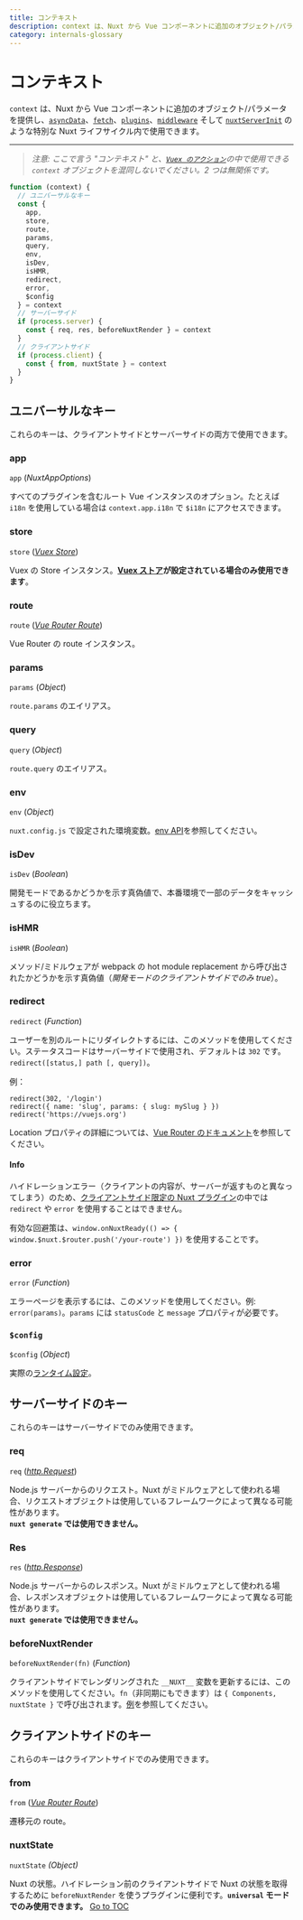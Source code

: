 ```yaml
---
title: コンテキスト
description: context は、Nuxt から Vue コンポーネントに追加のオブジェクト/パラメータを提供し、特別な Nuxt ライフサイクル内で使用できます。
category: internals-glossary
---
```

# コンテキスト

`context` は、Nuxt から Vue コンポーネントに追加のオブジェクト/パラメータを提供し、[`asyncData`](./features/data-fetching#async-data)、[`fetch`](./features/data-fetching)、[`plugins`](./directory-structure/plugins)、[`middleware`](./directory-structure/middleware#router-middleware) そして [`nuxtServerInit`](./directory-structure/store#the-nuxtserverinit-action) のような特別な Nuxt ライフサイクル内で使用できます。

---

> _注意: ここで言う "コンテキスト" と、[`Vuex のアクション`](https://vuex.vuejs.org/guide/actions.html)の中で使用できる `context` オブジェクトを混同しないでください。2 つは無関係です。_

```js
function (context) {
  // ユニバーサルなキー
  const {
    app,
    store,
    route,
    params,
    query,
    env,
    isDev,
    isHMR,
    redirect,
    error,
    $config
  } = context
  // サーバーサイド
  if (process.server) {
    const { req, res, beforeNuxtRender } = context
  }
  // クライアントサイド
  if (process.client) {
    const { from, nuxtState } = context
  }
}
```

## ユニバーサルなキー

これらのキーは、クライアントサイドとサーバーサイドの両方で使用できます。

### app

`app` (_NuxtAppOptions_)

すべてのプラグインを含むルート Vue インスタンスのオプション。たとえば `i18n` を使用している場合は `context.app.i18n` で `$i18n` にアクセスできます。

### store

`store` ([_Vuex Store_](https://vuex.vuejs.org/api/#vuex-store-instance-properties))

Vuex の Store インスタンス。**[Vuex ストア](./directory-structure/store)が設定されている場合のみ使用できます**。

### route

`route` ([_Vue Router Route_](https://v3.router.vuejs.org/ja/api/#the-route-object))

Vue Router の route インスタンス。

### params

`params` (_Object_)

`route.params` のエイリアス。

### query

`query` (_Object_)

`route.query` のエイリアス。

### env

`env` (_Object_)

`nuxt.config.js` で設定された環境変数。[env API](./configuration-glossary/configuration-env)を参照してください。

### isDev

`isDev` (_Boolean_)

開発モードであるかどうかを示す真偽値で、本番環境で一部のデータをキャッシュするのに役立ちます。

### isHMR

`isHMR` (_Boolean_)

メソッド/ミドルウェアが webpack の hot module replacement から呼び出されたかどうかを示す真偽値（_開発モードのクライアントサイドでのみ true_）。

### redirect

`redirect` (_Function_)

ユーザーを別のルートにリダイレクトするには、このメソッドを使用してください。ステータスコードはサーバーサイドで使用され、デフォルトは `302` です。 `redirect([status,] path [, query])`。

例：

```js{}[]
redirect(302, '/login')
redirect({ name: 'slug', params: { slug: mySlug } })
redirect('https://vuejs.org')
```

Location プロパティの詳細については、[Vue Router のドキュメント](https://github.com/vuejs/vue-router/blob/64d60c01920405f0b93e00a401c73868b08ee6e5/types/router.d.ts#L161-L169)を参照してください。

#### Info
ハイドレーションエラー（クライアントの内容が、サーバーが返すものと異なってしまう）のため、[クライアントサイド限定の Nuxt プラグイン](./directory-structure/plugins#client-or-server-side-only)の中では `redirect` や `error` を使用することはできません。

有効な回避策は、`window.onNuxtReady(() => { window.$nuxt.$router.push('/your-route') })` を使用することです。


### error

`error` (_Function_)

エラーページを表示するには、このメソッドを使用してください。例: `error(params)`。`params` には `statusCode` と `message` プロパティが必要です。

### `$config`

`$config` (_Object_)

実際の[ランタイム設定](./configuration-glossary/configuration-runtime-config)。

## サーバーサイドのキー

これらのキーはサーバーサイドでのみ使用できます。

### req

`req` ([_http.Request_](https://nodejs.org/api/http.html#http_class_http_incomingmessage))

Node.js サーバーからのリクエスト。Nuxt がミドルウェアとして使われる場合、リクエストオブジェクトは使用しているフレームワークによって異なる可能性があります。<br>**`nuxt generate` では使用できません。**

### Res

`res` ([_http.Response_](https://nodejs.org/api/http.html#http_class_http_serverresponse))

Node.js サーバーからのレスポンス。Nuxt がミドルウェアとして使われる場合、レスポンスオブジェクトは使用しているフレームワークによって異なる可能性があります。<br>**`nuxt generate` では使用できません。**

### beforeNuxtRender

`beforeNuxtRender(fn)` (_Function_)

クライアントサイドでレンダリングされた `__NUXT__` 変数を更新するには、このメソッドを使用してください。`fn`（非同期にもできます）は `{ Components, nuxtState }` で呼び出されます。[例](https://github.com/nuxt/nuxt.js/blob/cf6b0df45f678c5ac35535d49710c606ab34787d/test/fixtures/basic/pages/special-state.vue)を参照してください。

## クライアントサイドのキー

これらのキーはクライアントサイドでのみ使用できます。

### from

`from` ([_Vue Router Route_](https://v3.router.vuejs.org/ja/api/#the-route-object))

遷移元の route。

### nuxtState

`nuxtState` _(Object)_

Nuxt の状態。ハイドレーション前のクライアントサイドで Nuxt の状態を取得するために `beforeNuxtRender` を使うプラグインに便利です。**`universal` モードでのみ使用できます。**
<span style='float: footnote;'><a href="../index.html#toc">Go to TOC</a></span>
